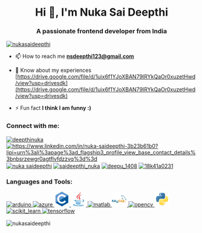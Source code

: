 <h1 align="center">Hi 👋, I'm Nuka Sai Deepthi</h1>
<h3 align="center">A passionate frontend developer from India</h3>

<p align="left"> <a href="https://github.com/ryo-ma/github-profile-trophy"><img src="https://github-profile-trophy.vercel.app/?username=nukasaideepthi" alt="nukasaideepthi" /></a> </p>

- 📫 How to reach me **nsdeepthi123@gmail.com**

- 📄 Know about my experiences [https://drive.google.com/file/d/1uix6f1YJoXBAN79IRYkQaOr0xuzetHwd/view?usp=drivesdk](https://drive.google.com/file/d/1uix6f1YJoXBAN79IRYkQaOr0xuzetHwd/view?usp=drivesdk)

- ⚡ Fun fact **I think I am funny :)**

<h3 align="left">Connect with me:</h3>
<p align="left">
<a href="https://twitter.com/deepthinuka" target="blank"><img align="center" src="https://raw.githubusercontent.com/rahuldkjain/github-profile-readme-generator/master/src/images/icons/Social/twitter.svg" alt="deepthinuka" height="30" width="40" /></a>
<a href="https://linkedin.com/in/https://www.linkedin.com/in/nuka-saideepthi-3b23b61b0?lipi=urn%3ali%3apage%3ad_flagship3_profile_view_base_contact_details%3bnbsrzewgr0agtflvfdzzvq%3d%3d" target="blank"><img align="center" src="https://raw.githubusercontent.com/rahuldkjain/github-profile-readme-generator/master/src/images/icons/Social/linked-in-alt.svg" alt="https://www.linkedin.com/in/nuka-saideepthi-3b23b61b0?lipi=urn%3ali%3apage%3ad_flagship3_profile_view_base_contact_details%3bnbsrzewgr0agtflvfdzzvq%3d%3d" height="30" width="40" /></a>
<a href="https://kaggle.com/nuka saideepthi" target="blank"><img align="center" src="https://raw.githubusercontent.com/rahuldkjain/github-profile-readme-generator/master/src/images/icons/Social/kaggle.svg" alt="nuka saideepthi" height="30" width="40" /></a>
<a href="https://instagram.com/saideepthi_nuka" target="blank"><img align="center" src="https://raw.githubusercontent.com/rahuldkjain/github-profile-readme-generator/master/src/images/icons/Social/instagram.svg" alt="saideepthi_nuka" height="30" width="40" /></a>
<a href="https://www.codechef.com/users/deepu_1408" target="blank"><img align="center" src="https://cdn.jsdelivr.net/npm/simple-icons@3.1.0/icons/codechef.svg" alt="deepu_1408" height="30" width="40" /></a>
<a href="https://www.hackerrank.com/18k41a0231" target="blank"><img align="center" src="https://raw.githubusercontent.com/rahuldkjain/github-profile-readme-generator/master/src/images/icons/Social/hackerrank.svg" alt="18k41a0231" height="30" width="40" /></a>
</p>

<h3 align="left">Languages and Tools:</h3>
<p align="left"> <a href="https://www.arduino.cc/" target="_blank"> <img src="https://cdn.worldvectorlogo.com/logos/arduino-1.svg" alt="arduino" width="40" height="40"/> </a> <a href="https://azure.microsoft.com/en-in/" target="_blank"> <img src="https://www.vectorlogo.zone/logos/microsoft_azure/microsoft_azure-icon.svg" alt="azure" width="40" height="40"/> </a> <a href="https://www.cprogramming.com/" target="_blank"> <img src="https://raw.githubusercontent.com/devicons/devicon/master/icons/c/c-original.svg" alt="c" width="40" height="40"/> </a> <a href="https://www.java.com" target="_blank"> <img src="https://raw.githubusercontent.com/devicons/devicon/master/icons/java/java-original.svg" alt="java" width="40" height="40"/> </a> <a href="https://www.mathworks.com/" target="_blank"> <img src="https://upload.wikimedia.org/wikipedia/commons/2/21/Matlab_Logo.png" alt="matlab" width="40" height="40"/> </a> <a href="https://www.mysql.com/" target="_blank"> <img src="https://raw.githubusercontent.com/devicons/devicon/master/icons/mysql/mysql-original-wordmark.svg" alt="mysql" width="40" height="40"/> </a> <a href="https://opencv.org/" target="_blank"> <img src="https://www.vectorlogo.zone/logos/opencv/opencv-icon.svg" alt="opencv" width="40" height="40"/> </a> <a href="https://www.python.org" target="_blank"> <img src="https://raw.githubusercontent.com/devicons/devicon/master/icons/python/python-original.svg" alt="python" width="40" height="40"/> </a> <a href="https://scikit-learn.org/" target="_blank"> <img src="https://upload.wikimedia.org/wikipedia/commons/0/05/Scikit_learn_logo_small.svg" alt="scikit_learn" width="40" height="40"/> </a> <a href="https://www.tensorflow.org" target="_blank"> <img src="https://www.vectorlogo.zone/logos/tensorflow/tensorflow-icon.svg" alt="tensorflow" width="40" height="40"/> </a> </p>

<p><img align="center" src="https://github-readme-stats.vercel.app/api/top-langs?username=nukasaideepthi&show_icons=true&locale=en&layout=compact" alt="nukasaideepthi" /></p>
